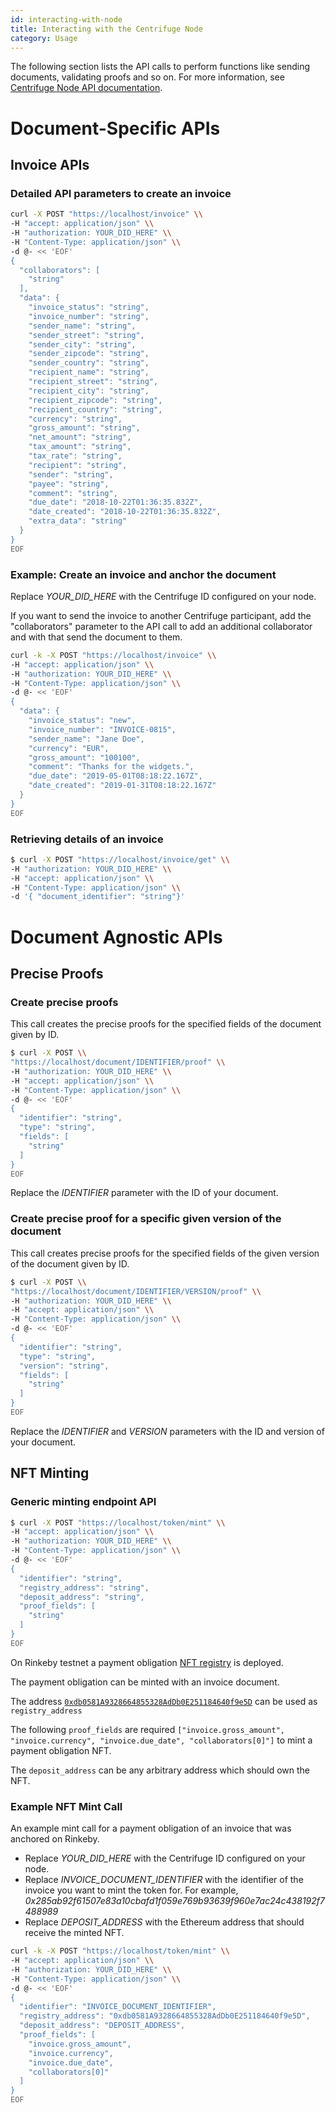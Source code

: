 ```yaml
---
id: interacting-with-node
title: Interacting with the Centrifuge Node
category: Usage
---
```


The following section lists the API calls to perform functions like sending documents, validating proofs and so on. For more information, see [Centrifuge Node API documentation](https://centrifuge-os-node-api.api-docs.io/0.0.3/).

# Document-Specific APIs

## Invoice APIs

### Detailed API parameters to create an invoice

```bash
curl -X POST "https://localhost/invoice" \\
-H "accept: application/json" \\
-H "authorization: YOUR_DID_HERE" \\
-H "Content-Type: application/json" \\
-d @- << 'EOF'
{
  "collaborators": [
    "string"
  ],
  "data": {
    "invoice_status": "string",
    "invoice_number": "string",
    "sender_name": "string",
    "sender_street": "string",
    "sender_city": "string",
    "sender_zipcode": "string",
    "sender_country": "string",
    "recipient_name": "string",
    "recipient_street": "string", 
    "recipient_city": "string",
    "recipient_zipcode": "string",
    "recipient_country": "string",
    "currency": "string",
    "gross_amount": "string",
    "net_amount": "string", 
    "tax_amount": "string",
    "tax_rate": "string",
    "recipient": "string",
    "sender": "string",
    "payee": "string",
    "comment": "string",
    "due_date": "2018-10-22T01:36:35.832Z",
    "date_created": "2018-10-22T01:36:35.832Z",
    "extra_data": "string"
  }
}
EOF
```

### Example: Create an invoice and anchor the document

Replace _YOUR_DID_HERE_ with the Centrifuge ID configured on your node.

If you want to send the invoice to another Centrifuge participant, add the "collaborators" parameter to the API call to add an additional collaborator and with that send the document to them.

```bash
curl -k -X POST "https://localhost/invoice" \\
-H "accept: application/json" \\
-H "authorization: YOUR_DID_HERE" \\
-H "Content-Type: application/json" \\
-d @- << 'EOF'
{
  "data": {
    "invoice_status": "new",
    "invoice_number": "INVOICE-0815",
    "sender_name": "Jane Doe",
    "currency": "EUR",
    "gross_amount": "100100",
    "comment": "Thanks for the widgets.",
    "due_date": "2019-05-01T08:18:22.167Z",
    "date_created": "2019-01-31T08:18:22.167Z"
  }
}
EOF
```

### Retrieving details of an invoice

```bash
$ curl -X POST "https://localhost/invoice/get" \\
-H "authorization: YOUR_DID_HERE" \\
-H "accept: application/json" \\
-H "Content-Type: application/json" \\
-d '{ "document_identifier": "string"}'
```

# Document Agnostic APIs

## Precise Proofs

### Create precise proofs

This call creates the precise proofs for the specified fields of the document given by ID.

```bash
$ curl -X POST \\
"https://localhost/document/IDENTIFIER/proof" \\
-H "authorization: YOUR_DID_HERE" \\
-H "accept: application/json" \\
-H "Content-Type: application/json" \\
-d @- << 'EOF'
{
  "identifier": "string",
  "type": "string",
  "fields": [
    "string"
  ]
}
EOF
```

Replace the _IDENTIFIER_ parameter with the ID of your document.

### Create precise proof for a specific given version of the document

This call creates precise proofs for the specified fields of the given version of the document given by ID.

```bash
$ curl -X POST \\
"https://localhost/document/IDENTIFIER/VERSION/proof" \\
-H "authorization: YOUR_DID_HERE" \\
-H "accept: application/json" \\
-H "Content-Type: application/json" \\
-d @- << 'EOF'
{
  "identifier": "string",
  "type": "string",
  "version": "string",
  "fields": [
    "string"
  ]
}
EOF
```

Replace the _IDENTIFIER_ and _VERSION_ parameters with the ID and version of your document.

## NFT Minting

### Generic minting endpoint API

```bash
$ curl -X POST "https://localhost/token/mint" \\
-H "accept: application/json" \\
-H "authorization: YOUR_DID_HERE" \\
-H "Content-Type: application/json" \\
-d @- << 'EOF'
{
  "identifier": "string",
  "registry_address": "string",
  "deposit_address": "string",
  "proof_fields": [
    "string"
  ]
}
EOF
```

On Rinkeby testnet a payment obligation  [NFT registry](https://rinkeby.etherscan.io/address/0xdb0581a9328664855328addb0e251184640f9e5d) is deployed.

The payment obligation can be minted with an invoice document. 

The address [`0xdb0581A9328664855328AdDb0E251184640f9e5D`](https://rinkeby.etherscan.io/address/0xdb0581a9328664855328addb0e251184640f9e5d) can be used as `registry_address`

The following `proof_fields` are required `["invoice.gross_amount", "invoice.currency", "invoice.due_date", "collaborators[0]"]`
to mint a payment obligation NFT.

The `deposit_address` can be any arbitrary address which should own the NFT. 

### Example NFT Mint Call

An example mint call for a payment obligation of an invoice that was anchored on Rinkeby.

* Replace _YOUR_DID_HERE_ with the Centrifuge ID configured on your node.
* Replace _INVOICE_DOCUMENT_IDENTIFIER_ with the identifier of the invoice you want to mint the token for. For example, _0x285ab92f61507e83a10cbafd1f059e769b93639f960e7ac24c438192f7488989_
* Replace _DEPOSIT_ADDRESS_ with the Ethereum address that should receive the minted NFT.

```bash
curl -k -X POST "https://localhost/token/mint" \\
-H "accept: application/json" \\
-H "authorization: YOUR_DID_HERE" \\
-H "Content-Type: application/json" \\
-d @- << 'EOF'
{
  "identifier": "INVOICE_DOCUMENT_IDENTIFIER",
  "registry_address": "0xdb0581A9328664855328AdDb0E251184640f9e5D",
  "deposit_address": "DEPOSIT_ADDRESS",
  "proof_fields": [
    "invoice.gross_amount",
    "invoice.currency",
    "invoice.due_date",
    "collaborators[0]"
  ]
}
EOF
```